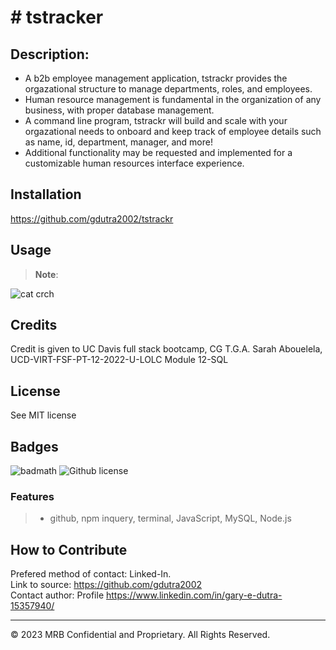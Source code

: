 # # tstracker

## Description:  
* A b2b employee management application, tstrackr provides the orgazational structure to manage departments, roles, and employees.
* Human resource management is fundamental in the organization of any business,  with proper database management.
* A command line program, tstrackr will build and scale with your orgazational needs to onboard and keep track of employee details such as name, id, department, manager, and more!
* Additional functionality may be requested and implemented for a customizable human resources interface experience.


## Installation

https://github.com/gdutra2002/tstrackr

## Usage
>
> **Note**:

![cat crch](develop/utils/screenshot.png)

## Credits
Credit is given to UC Davis full stack bootcamp, CG T.G.A. Sarah Abouelela,
UCD-VIRT-FSF-PT-12-2022-U-LOLC Module 12-SQL

## License

See MIT license


## Badges

![badmath](https://img.shields.io/github/languages/top/nielsenjared/badmath)
![Github license](https://img.shields.io/badge/license-MIT-pink.svg)

### Features
>
>* github, npm inquery, terminal, JavaScript, MySQL, Node.js
>

## How to Contribute
Prefered method of contact: Linked-In.  <br>
Link to source:
https://github.com/gdutra2002    <br>
Contact author:
Profile
https://www.linkedin.com/in/gary-e-dutra-15357940/

---
© 2023 MRB Confidential and Proprietary. All Rights Reserved.

